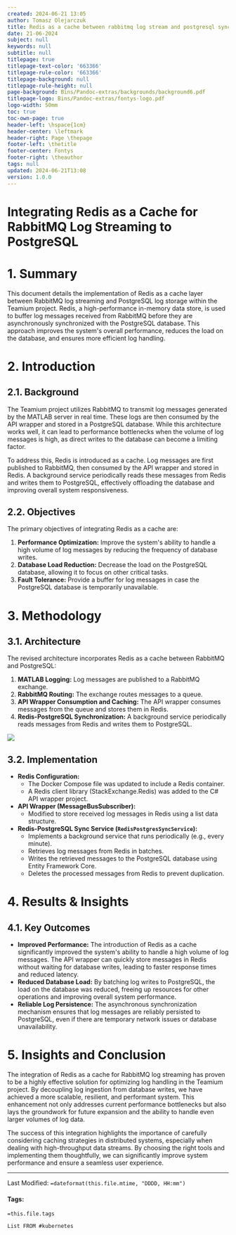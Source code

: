 ```yaml
---
created: 2024-06-21 13:05
author: Tomasz Olejarczuk
title: Redis as a cache between rabbitmq log stream and postgresql sync
date: 21-06-2024
subject: null
keywords: null
subtitle: null
titlepage: true
titlepage-text-color: '663366'
titlepage-rule-color: '663366'
titlepage-background: null
titlepage-rule-height: null
page-background: Bins/Pandoc-extras/backgrounds/background6.pdf
titlepage-logo: Bins/Pandoc-extras/fontys-logo.pdf
logo-width: 50mm
toc: true
toc-own-page: true
header-left: \hspace{1cm}
header-center: \leftmark
header-right: Page \thepage
footer-left: \thetitle
footer-center: Fontys
footer-right: \theauthor
tags: null
updated: 2024-06-21T13:08
version: 1.0.0
---
```


# Integrating Redis as a Cache for RabbitMQ Log Streaming to PostgreSQL

# 1. Summary

This document details the implementation of Redis as a cache layer between RabbitMQ log streaming and PostgreSQL log storage within the Teamium project. Redis, a high-performance in-memory data store, is used to buffer log messages received from RabbitMQ before they are asynchronously synchronized with the PostgreSQL database. This approach improves the system's overall performance, reduces the load on the database, and ensures more efficient log handling.

# 2. Introduction

## 2.1. Background

The Teamium project utilizes RabbitMQ to transmit log messages generated by the MATLAB server in real time. These logs are then consumed by the API wrapper and stored in a PostgreSQL database. While this architecture works well, it can lead to performance bottlenecks when the volume of log messages is high, as direct writes to the database can become a limiting factor.

To address this, Redis is introduced as a cache. Log messages are first published to RabbitMQ, then consumed by the API wrapper and stored in Redis. A background service periodically reads these messages from Redis and writes them to PostgreSQL, effectively offloading the database and improving overall system responsiveness.

## 2.2. Objectives

The primary objectives of integrating Redis as a cache are:

1. **Performance Optimization:** Improve the system's ability to handle a high volume of log messages by reducing the frequency of database writes.
1. **Database Load Reduction:** Decrease the load on the PostgreSQL database, allowing it to focus on other critical tasks.
1. **Fault Tolerance:** Provide a buffer for log messages in case the PostgreSQL database is temporarily unavailable.

# 3. Methodology

## 3.1. Architecture

The revised architecture incorporates Redis as a cache between RabbitMQ and PostgreSQL:

1. **MATLAB Logging:** Log messages are published to a RabbitMQ exchange.
1. **RabbitMQ Routing:** The exchange routes messages to a queue.
1. **API Wrapper Consumption and Caching:** The API wrapper consumes messages from the queue and stores them in Redis.
1. **Redis-PostgreSQL Synchronization:** A background service periodically reads messages from Redis and writes them to PostgreSQL.

![](Bins/Images/api_wrapper.png)

## 3.2. Implementation

* **Redis Configuration:**
  * The Docker Compose file was updated to include a Redis container.
  * A Redis client library (StackExchange.Redis) was added to the C# API wrapper project.
* **API Wrapper (MessageBusSubscriber):**
  * Modified to store received log messages in Redis using a list data structure.
* **Redis-PostgreSQL Sync Service (`RedisPostgresSyncService`):**
  * Implements a background service that runs periodically (e.g., every minute).
  * Retrieves log messages from Redis in batches.
  * Writes the retrieved messages to the PostgreSQL database using Entity Framework Core.
  * Deletes the processed messages from Redis to prevent duplication.

# 4. Results & Insights

## 4.1. Key Outcomes

* **Improved Performance:** The introduction of Redis as a cache significantly improved the system's ability to handle a high volume of log messages. The API wrapper can quickly store messages in Redis without waiting for database writes, leading to faster response times and reduced latency.
* **Reduced Database Load:** By batching log writes to PostgreSQL, the load on the database was reduced, freeing up resources for other operations and improving overall system performance.
* **Reliable Log Persistence:** The asynchronous synchronization mechanism ensures that log messages are reliably persisted to PostgreSQL, even if there are temporary network issues or database unavailability.

# 5. Insights and Conclusion

The integration of Redis as a cache for RabbitMQ log streaming has proven to be a highly effective solution for optimizing log handling in the Teamium project. By decoupling log ingestion from database writes, we have achieved a more scalable, resilient, and performant system. This enhancement not only addresses current performance bottlenecks but also lays the groundwork for future expansion and the ability to handle even larger volumes of log data.

The success of this integration highlights the importance of carefully considering caching strategies in distributed systems, especially when dealing with high-throughput data streams. By choosing the right tools and implementing them thoughtfully, we can significantly improve system performance and ensure a seamless user experience.

---

Last Modified: `=dateformat(this.file.mtime, "DDDD, HH:mm")`

#### Tags:

`=this.file.tags`

````dataview
List FROM #kubernetes
````
